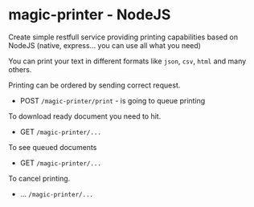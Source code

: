# magic-printer - NodeJS
Create simple restfull service providing printing capabilities based on NodeJS (native, express... you can use all what you need)

You can print your text in different formats like `json`, `csv`, `html` and many others.

Printing can be ordered by sending correct request.
* POST `/magic-printer/print` -  is going to queue printing

To download ready document you need to hit.
* GET `/magic-printer/...`

To see queued documents
* GET `/magic-printer/...`

To cancel printing.
* ... `/magic-printer/...`
